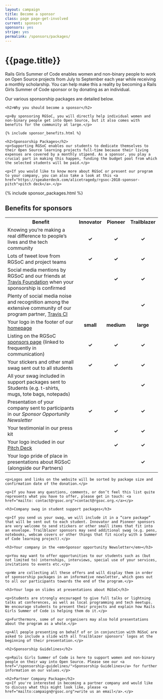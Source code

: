 ```yaml
---
layout: campaign
title: Become a sponsor
class: page page-get-involved
current: sponsors
sponsors: yes
stripe: yes
permalink: /sponsors/packages/
---
```


<div class="row">
  <div class="col-md-8 col-md-offset-2">
    <h1>{{page.title}}</h1>
    <p>Rails Girls Summer of Code enables women and non-binary people to work on Open Source projects from July to September each year while receiving a monthly scholarship. You can help make this a reality by becoming a Rails Girls Summer of Code sponsor or by donating as an individual.</p>
    <p>Our various sponsorship packages are detailed below.</p>

    <h2>Why you should become a sponsor</h2>

    <p>By sponsoring RGSoC, you will directly help individual women and non-binary people get into Open Source, but it also comes with benefits for the community at large.</p>

    {% include sponsor_benefits.html %}

    <h2>Sponsorship Packages</h2>
    <p>Supporting RGSoC enables our students to dedicate themselves to their Open Source learning projects full-time because their living expenses are covered by a monthly stipend. As a sponsor, you play a crucial part in making this happen, funding the budget pool from which the selected students will be paid.</p>

    <p>If you would like to know more about RGSoC or present our program to your company, you can also take a look at this <a href="https://speakerdeck.com/alicetragedy/rgsoc-2018-sponsor-pitch">pitch deck</a>.</p>
  </div>
</div>

<div class="row">
  <div class="col-md-12">
    {% include sponsor_packages.html %}
  </div>
</div>

<div class="row">
  <div class="col-md-8 col-md-offset-2">

  <h2>Benefits for sponsors</h2>
<table style="width:100%">
  <tr>
    <th>Benefit</th>
    <th>Innovator</th>
    <th>Pioneer</th>
    <th>Trailblazer</th>
  </tr>
  <tr>
    <td>Knowing you’re making a real difference to people’s lives and the tech community</td>
    <td align="center"><b>&#10003;</b></td>
    <td align="center"><b>&#10003;</b></td>
    <td align="center"><b>&#10003;</b></td>
  </tr>
  <tr>
    <td>Lots of tweet love from RGSoC and project teams</td>
    <td align="center"><b>&#10003;</b></td>
    <td align="center"><b>&#10003;</b></td>
    <td align="center"><b>&#10003;</b></td>
  </tr>
    <tr>
    <td>Social media mentions by RGSoC and our friends at <a href="https://foundation.travis-ci.org/">Travis Foundation</a> when your sponsorship is confirmed</td>
    <td></td>
    <td align="center"><b>&#10003;</b></td>
    <td align="center"><b>&#10003;</b></td>
  </tr>
    <tr>
    <td>Plenty of social media noise and recognition among the extensive community of our program partner, <a href="https://travis-ci.com/">Travis CI</a></td>
    <td></td>
    <td></td>
    <td align="center"><b>&#10003;</b></td>
  </tr>
    <tr>
    <td>Your logo in the footer of our <a href="/">homepage</a></td>
    <td align="center"><b>small</b></td>
    <td align="center"><b>medium</b></td>
    <td align="center"><b>large</b></td>
    </tr>
    <tr>
    <td>Listing on the RGSoC <a href="/sponsors">sponsors page</a> (linked to frequently in communication)</td>
    <td align="center"><b>&#10003;</b></td>
    <td align="center"><b>&#10003;</b></td>
    <td align="center"><b>&#10003;</b></td>
  </tr>
    <tr>
    <td>Your stickers and other small swag sent out to all students</td>
    <td align="center"><b>&#10003;</b></td>
    <td align="center"><b>&#10003;</b></td>
    <td align="center"><b>&#10003;</b></td>
  </tr>
    <tr>
    <td>All your swag included in support packages sent to Students (e.g. t-shirts, mugs, tote bags, notepads)</td>
    <td></td>
    <td></td>
    <td align="center"><b>&#10003;</b></td>
  </tr>
    <tr>
    <td>Presentation of your company sent to participants in our <i>Sponsor Opportunity Newsletter</i></td>
    <td align="center"><b>&#10003;</b></td>
    <td align="center"><b>&#10003;</b></td>
    <td align="center"><b>&#10003;</b></td>
  </tr>
    <tr>
    <td>Your testimonial in our press kit</td>
    <td></td>
    <td align="center"><b>&#10003;</b></td>
    <td align="center"><b>&#10003;</b></td>
  </tr>
    <tr>
    <td>Your logo included in our <a href="https://speakerdeck.com/alicetragedy/rgsoc-2018-sponsor-pitch">Pitch Deck</a></td>
    <td></td>
    <td align="center"><b>&#10003;</b></td>
    <td align="center"><b>&#10003;</b></td>
  </tr>
    <tr>
    <td>Your logo pride of place in presentations about RGSoC (alongside our Partners)</td>
    <td></td>
    <td></td>
    <td align="center"><b>&#10003;</b></td>
  </tr>
</table>

    <p>Logos and links on the website will be sorted by package size and confirmation date of the donation.</p>

    <p>If you have any questions, comments, or don’t feel this list quite represents what you have to offer, please get in touch: <a href="mailto: contact@rgsoc.org">contact@rgsoc.org.</a></p>

    <h3>Company swag in student support packages</h3>

    <p>If you send us your swag, we will include it in a “care package” that will be sent out to each student. Innovator and Pioneer sponsors are very welcome to send stickers or other small items that fit into an envelope. Trailblazer sponsors may send additional swag (e.g. pens, notebooks, webcam covers or other things that fit nicely with a Summer of Code learning project).</p>

    <h3>Your company in the <em>Sponsor opportunity Newsletter</em></h3>

    <p>You may want to offer opportunities to our students such as (but not limited to) internships, interviews, special use of your services, invitations to events etc.</p>

    <p>We are collecting all these offers and will display them in order of sponsorship packages in an informative newsletter, which goes out to all our participants towards the end of the program.</p>

    <h3>Your logo on slides at presentations about RGSoC</h3>

    <p>Students are strongly encouraged to give full talks or lightning talks at conferences, as well as local programming and tech meetups. We encourage students to present their projects and explain how Rails Girls Summer of Code is helping them do it.</p>

    <p>Furthermore, some of our organisers may also hold presentations about the program as a whole.</p>

    <p>All people presenting on behalf of or in conjunction with RGSoC are asked to include a slide with all Trailblazer sponsors’ logos at the beginning of their presentation.</p>

    <h2>Sponsorship Guidelines</h2>

    <p>Rails Girls Summer of Code is here to support women and non-binary people on their way into Open Source. Please see our <a href="/sponsorship-guidelines/">Sponsorship Guidelines</a> for further information on our values.</p>

    <h2>Partner Company Package</h2>
    <p>If you're interested in becoming a partner company and would like to discuss what this might look like, please <a href="mailto:campaign@rgsoc.org">write us an email</a>.</p>

  </div>
</div>
